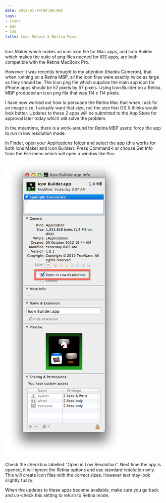 ```yaml
---
date: 2013-01-14T00:00:00Z
tags:
- icons
- mac
- ios
title: Icon Makers & Retina Macs
---
```


Icns Maker which makes an icns icon file for Mac apps, and Icon Builder which
makes the suite of png files needed for iOS apps, are both compatible with the
Retina MacBook Pro.

However it was recently brought to my attention (thanks Cameron), that when
running on a Retina MBP, all the icon files were exactly twice as large as they
should be. The Icon.png file which supplies the main app icon for iPhone apps
should be 57 pixels by 57 pixels. Using Icon Builder on a Retina MBP produced an
Icon.png file that was 114 x 114 pixels.

I have now worked out how to persuade the Retina Mac that when I ask for an
image size, I actually want that size, not the size that OS X thinks would look
better. Updates to these 2 apps will be submitted to the App Store for approval
later today which will solve the problem.

In the meantime, there is a work-around for Retina MBP users: force the app to
run in low resolution mode.

In Finder, open your Applications folder and select the app (this works for both
Icns Maker and Icon Builder). Press Command-I or choose Get Info from the File
menu which will open a window like this:

<img alt="Selecting low resolution mode" src="/images/LowRes.png" width="379" height="952" />

Check the checkbox labelled "Open in Low Resolution". Next time the app is
opened, it will ignore the Retina options and use standard resolution only. This
will create icon files with the correct sizes. However text may look slightly
fuzzy.

When the updates to these apps become available, make sure you go back and
un-check this setting to return to Retina mode.
